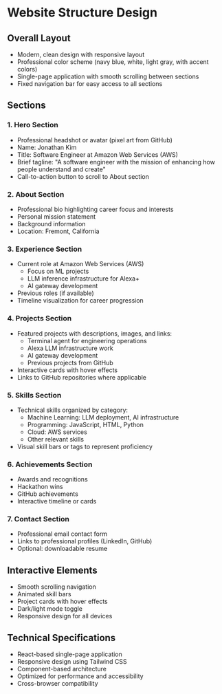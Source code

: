 # Website Structure Design

## Overall Layout
- Modern, clean design with responsive layout
- Professional color scheme (navy blue, white, light gray, with accent colors)
- Single-page application with smooth scrolling between sections
- Fixed navigation bar for easy access to all sections

## Sections

### 1. Hero Section
- Professional headshot or avatar (pixel art from GitHub)
- Name: Jonathan Kim
- Title: Software Engineer at Amazon Web Services (AWS)
- Brief tagline: "A software engineer with the mission of enhancing how people understand and create"
- Call-to-action button to scroll to About section

### 2. About Section
- Professional bio highlighting career focus and interests
- Personal mission statement
- Background information
- Location: Fremont, California

### 3. Experience Section
- Current role at Amazon Web Services (AWS)
  - Focus on ML projects
  - LLM inference infrastructure for Alexa+
  - AI gateway development
- Previous roles (if available)
- Timeline visualization for career progression

### 4. Projects Section
- Featured projects with descriptions, images, and links:
  - Terminal agent for engineering operations
  - Alexa LLM infrastructure work
  - AI gateway development
  - Previous projects from GitHub
- Interactive cards with hover effects
- Links to GitHub repositories where applicable

### 5. Skills Section
- Technical skills organized by category:
  - Machine Learning: LLM deployment, AI infrastructure
  - Programming: JavaScript, HTML, Python
  - Cloud: AWS services
  - Other relevant skills
- Visual skill bars or tags to represent proficiency

### 6. Achievements Section
- Awards and recognitions
- Hackathon wins
- GitHub achievements
- Interactive timeline or cards

### 7. Contact Section
- Professional email contact form
- Links to professional profiles (LinkedIn, GitHub)
- Optional: downloadable resume

## Interactive Elements
- Smooth scrolling navigation
- Animated skill bars
- Project cards with hover effects
- Dark/light mode toggle
- Responsive design for all devices

## Technical Specifications
- React-based single-page application
- Responsive design using Tailwind CSS
- Component-based architecture
- Optimized for performance and accessibility
- Cross-browser compatibility
